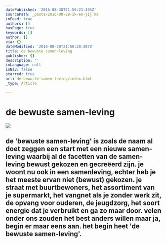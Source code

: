 ```yaml
---
datePublished: '2016-08-30T21:50:21.495Z'
sourcePath: _posts/2016-08-28-ik-en-jij.md
inFeed: true
authors: []
hasPage: true
keywords: []
author: []
via: {}
dateModified: '2016-08-30T21:50:20.487Z'
title: de bewuste samen-leving
publisher: {}
description: ''
inLanguage: null
inNav: false
starred: true
url: de-bewuste-samen-leving/index.html
_type: Article

---
```

# de bewuste samen-leving
![](https://the-grid-user-content.s3-us-west-2.amazonaws.com/faa8d145-e92c-4ac9-ac97-16877a9c0b93.jpg)

## de 'bewuste samen-leving' is zoals de naam al doet zeggen een start met een nieuwe samen-leving waarbij al de facetten van de samen-leving bewust gekozen en gecreëerd zijn. je woont nu ook in een samenleving, echter heb je het meeste ervan niet (bewust) gekozen. je straat met buurtbewoners, het assortiment van je supermarkt, het vangnet als je zonder werk zit, de opvang voor ouderen, de jeugdzorg, het soort energie dat je verbruikt en ga zo maar door. velen onder ons zouden het best anders willen maar ja, begin er maar eens aan. het begin heet 'de bewuste samen-leving'.